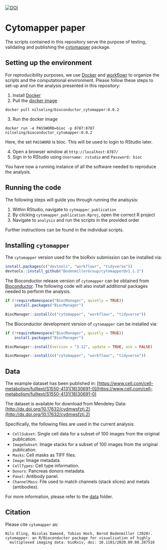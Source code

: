 [![DOI](https://zenodo.org/badge/DOI/10.5281/zenodo.3994630.svg)](https://doi.org/10.5281/zenodo.3994630)

# Cytomapper paper

The scripts contained in this repository serve the purpose of testing, validating and publishing the [cytomapper](https://www.bioconductor.org/packages/release/bioc/html/cytomapper.html) package.

## Setting up the environment

For reproducibility purposes, we use [Docker](https://www.docker.com/) and [workflowr](https://jdblischak.github.io/workflowr/index.html) to organize the scripts and the computational environment.
Please follow these steps to set-up and run the analysis presented in this repository:

1. Install [Docker](https://docs.docker.com/get-docker/)
2. Pull the [docker image](https://hub.docker.com/repository/docker/nilseling/bioconductor_cytomapper/tags?page=1)

```
docker pull nilseling/bioconductor_cytomapper:0.0.2
```

3. Run the docker image

```
docker run -e PASSWORD=bioc -p 8787:8787 nilseling/bioconductor_cytomapper:0.0.2
```

Here, the set `PASSWORD` is bioc. This will be used to login to RStudio later.

4. Open a browser window at `http://localhost:8787/`
5. Sign in to RStudio using `Username: rstudio` and `Password: bioc`

You have now a running instance of all the software needed to reproduce the analysis.

## Running the code

The following steps will guide you through running the analsysis:

1. Within RStudio, navigate to `cytmapper_publication`
2. By clicking `cytomapper_publication.Rproj`, open the correct R project
3. Navigate to `analysis` and run the scripts in the provided order

Further instructions can be found in the individual scripts.

## Installing `cytomapper`

The `cytomapper` version used for the bioRxiv submission can be installed via:

```r
install.packages(c("devtools", "workflowr", "tidyverse"))
devtools::install_github("BodenmillerGroup/cytomapper@v1.1.2")
```

The Bioconductor release version of `cytomapper` can be obtained from [Bioconductor](https://www.bioconductor.org/packages/release/bioc/html/cytomapper.html).
The following code will also install additional packages needed to perform the analysis.

```r
if (!requireNamespace("BiocManager", quietly = TRUE))
    install.packages("BiocManager")

BiocManager::install(c("cytomapper", "workflowr", "tidyverse"))
```

The Bioconductor development version of `cytomapper` can be installed via:

```r
if (!requireNamespace("BiocManager", quietly = TRUE))
    install.packages("BiocManager")

BiocManager::install(version = "3.12", update = TRUE, ask = FALSE)

BiocManager::install(c("cytomapper", "workflowr", "tidyverse"))
```

## Data

The example dataset has been published in:
[https://www.cell.com/cell-metabolism/fulltext/S1550-4131(18)30691-0](https://www.cell.com/cell-metabolism/fulltext/S1550-4131(18)30691-0)

The dataset is available for download from Mendeley Data: [http://dx.doi.org/10.17632/cydmwsfztj.2](http://dx.doi.org/10.17632/cydmwsfztj.2)

Specifically, the following files are used in the current analysis:
- `CellSubset`: Single cell data for a subset of 100 images from the original publication.
- `ImageSubset`: Image stacks for a subset of 100 images from the original publication.
- `Masks`: Cell masks as TIFF files.
- `Image`: Image metadata.
- `CellTypes`: Cell type information.
- `Donors`: Pancreas donors metadata.
- `Panel`: Antibody panel.
- `ChannelMass`: File used to match channels (stack slices) and metals (antibodies).

For more information, please refer to the [data](data) folder.

## Citation

Please cite `cytomapper` as:

```
Nils Eling, Nicolas Damond, Tobias Hoch, Bernd Bodenmiller (2020). cytomapper: an R/Bioconductor package for visualisation of highly
  multiplexed imaging data. bioRxiv, doi: 10.1101/2020.09.08.287516
```
